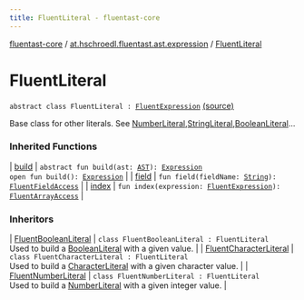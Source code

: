 ```yaml
---
title: FluentLiteral - fluentast-core
---
```


[fluentast-core](../index.html) / [at.hschroedl.fluentast.ast.expression](index.html) / [FluentLiteral](.)

# FluentLiteral

`abstract class FluentLiteral : `[`FluentExpression`](-fluent-expression/index.html) [(source)](https://github.com/hschroedl/FluentAST/tree/master/core/src/main/kotlin//at.hschroedl.fluentast/ast/expression/LiteralExpression.kt#L10)

Base class for other literals. See [NumberLiteral](https://help.eclipse.org/neon/topic/org.eclipse.jdt.doc.isv/reference/api/org/eclipse/jdt/core/dom/NumberLiteral.html),[StringLiteral](https://help.eclipse.org/neon/topic/org.eclipse.jdt.doc.isv/reference/api/org/eclipse/jdt/core/dom/StringLiteral.html),[BooleanLiteral](https://help.eclipse.org/neon/topic/org.eclipse.jdt.doc.isv/reference/api/org/eclipse/jdt/core/dom/BooleanLiteral.html)...

### Inherited Functions

| [build](-fluent-expression/build.html) | `abstract fun build(ast: `[`AST`](https://help.eclipse.org/neon/topic/org.eclipse.jdt.doc.isv/reference/api/org/eclipse/jdt/core/dom/AST.html)`): `[`Expression`](https://help.eclipse.org/neon/topic/org.eclipse.jdt.doc.isv/reference/api/org/eclipse/jdt/core/dom/Expression.html)<br>`open fun build(): `[`Expression`](https://help.eclipse.org/neon/topic/org.eclipse.jdt.doc.isv/reference/api/org/eclipse/jdt/core/dom/Expression.html) |
| [field](-fluent-expression/field.html) | `fun field(fieldName: `[`String`](https://kotlinlang.org/api/latest/jvm/stdlib/kotlin/-string/index.html)`): `[`FluentFieldAccess`](-fluent-field-access/index.html) |
| [index](-fluent-expression/--index--.html) | `fun index(expression: `[`FluentExpression`](-fluent-expression/index.html)`): `[`FluentArrayAccess`](-fluent-array-access/index.html) |

### Inheritors

| [FluentBooleanLiteral](-fluent-boolean-literal/index.html) | `class FluentBooleanLiteral : FluentLiteral`<br>Used to build a [BooleanLiteral](https://help.eclipse.org/neon/topic/org.eclipse.jdt.doc.isv/reference/api/org/eclipse/jdt/core/dom/BooleanLiteral.html) with a given value. |
| [FluentCharacterLiteral](-fluent-character-literal/index.html) | `class FluentCharacterLiteral : FluentLiteral`<br>Used to build a [CharacterLiteral](https://help.eclipse.org/neon/topic/org.eclipse.jdt.doc.isv/reference/api/org/eclipse/jdt/core/dom/CharacterLiteral.html) with a given character value. |
| [FluentNumberLiteral](-fluent-number-literal/index.html) | `class FluentNumberLiteral : FluentLiteral`<br>Used to build a [NumberLiteral](https://help.eclipse.org/neon/topic/org.eclipse.jdt.doc.isv/reference/api/org/eclipse/jdt/core/dom/NumberLiteral.html) with a given integer value. |

